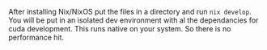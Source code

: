 After installing Nix/NixOS put the files in a directory and run `nix develop`. You will be put in an isolated dev environment with al the dependancies for cuda development. This runs native on your system. So there is no performance hit.
